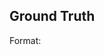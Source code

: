 ## Ground Truth
Format: <BallNo> <FrameNo> <Xa1> <Ya1> <Xa2> <Ya2> <Xb1> <Yb1> <Xb2> <Yb2> <IDa> <IDb>